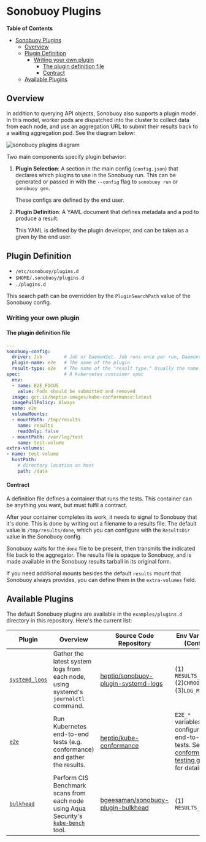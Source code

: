 # Sonobuoy Plugins
<!-- markdown-toc start - Don't edit this section. Run M-x markdown-toc-refresh-toc -->
**Table of Contents**

- [Sonobuoy Plugins](#sonobuoy-plugins)
    - [Overview](#overview)
    - [Plugin Definition](#plugin-definition)
        - [Writing your own plugin](#writing-your-own-plugin)
            - [The plugin definition file](#the-plugin-definition-file)
            - [Contract](#contract)
    - [Available Plugins](#available-plugins)

<!-- markdown-toc end -->

## Overview

In addition to querying API objects, Sonobuoy also supports a plugin model. In this model, worker pods are dispatched into the cluster to collect data from each node, and use an aggregation URL to submit their results back to a waiting aggregation pod. See the diagram below:

![sonobuoy plugins diagram][diagram]


[diagram]: /img/sonobuoy-plugins.png

Two main components specify plugin behavior:

1. **Plugin Selection**: A section in the main config (`config.json`) that declares which plugins to use in the Sonobuoy run.
  This can be generated or passed in with the `--config` flag to `sonobuoy run` or `sonobuoy gen`.

    These configs are defined by the end user.

2. **Plugin Definition**: A YAML document that defines metadata and a pod to produce a result.

    This YAML is defined by the plugin developer, and can be taken as a given by the end user.

## Plugin Definition

- `/etc/sonobuoy/plugins.d`
- `$HOME/.sonobuoy/plugins.d`
- `./plugins.d`

This search path can be overridden by the `PluginSearchPath` value of the Sonobuoy config.

### Writing your own plugin

#### The plugin definition file

``` yaml
---
sonobuoy-config:
  driver: Job        # Job or DaemonSet. Job runs once per run, Daemonset runs on every node per run.
  plugin-name: e2e   # The name of the plugin
  result-type: e2e   # The name of the "result type." Usually the name of the plugin.
spec:                # A kubernetes container spec
  env:
  - name: E2E_FOCUS
    value: Pods should be submitted and removed
  image: gcr.io/heptio-images/kube-conformance:latest
  imagePullPolicy: Always
  name: e2e
  volumeMounts:
  - mountPath: /tmp/results
    name: results
    readOnly: false
  - mountPath: /var/log/test
    name: test-volume
extra-volumes:
- name: test-volume
  hostPath:
    # directory location on host
    path: /data
```

#### Contract

A definition file defines a container that runs the tests. This container
can be anything you want, but must fulfil a contract.

After your container completes its work, it needs to signal to Sonobuoy that
it's done. This is done by writing out a filename to a results file. The default
value is `/tmp/results/done`, which you can configure with the `ResultsDir` value 
in the Sonobuoy config.

Sonobuoy waits for the `done` file to be present, then transmits the indicated
file back to the aggregator. The results file is opaque to Sonobuoy, and is
made available in the Sonobuoy results tarball in its original form.

If you need additional mounts besides the default `results` mount that Sonobuoy
always provides, you can define them in the `extra-volumes` field.

## Available Plugins

The default Sonobuoy plugins are available in the `examples/plugins.d` directory in this repository.
Here's the current list:

| Plugin                    | Overview                                                                                     | Source Code Repository                              | Env Variables (Config)                                                                                    |
| ---                       | ---                                                                                          | ---                                                 | ---                                                                                                       |
| [`systemd_logs`][systemd] | Gather the latest system logs from each node, using systemd's `journalctl` command.          | [heptio/sonobuoy-plugin-systemd-logs][systemd-repo] | (1) `RESULTS_DIR`<br>(2)`CHROOT_DIR`<br>(3)`LOG_MINUTES`                                                  |
| [`e2e`][e2e]              | Run Kubernetes end-to-end tests (e.g. conformance) and gather the results.                   | [heptio/kube-conformance][conformance]              | `E2E_*` variables configure the end-to-end tests. See the [conformance testing guide][guide] for details. |
| [`bulkhead`][bulkhead]    | Perform CIS Benchmark scans from each node using Aqua Security's [`kube-bench`][bench] tool. | [bgeesaman/sonobuoy-plugin-bulkhead][bulkhead]      | (1) `RESULTS_DIR`                                                                                         |



[systemd]: /examples/plugins.d/systemd_logs.yaml
[systemd-repo]: https://github.com/heptio/sonobuoy-plugin-systemd-logs
[e2e]: /examples/plugins.d/heptio-e2e.yaml
[conformance]: https://github.com/heptio/kube-conformance
[guide]: conformance-testing.md#integration-with-sonobuoy 
[bulkhead]: https://github.com/bgeesaman/sonobuoy-plugin-bulkhead/blob/master/examples/benchmark.yml
[bench]: https://github.com/bgeesaman/sonobuoy-plugin-bulkhead

